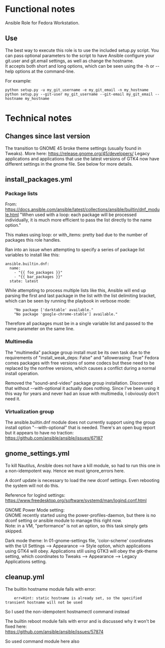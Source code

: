 # Functional notes
Ansible Role for Fedora Workstation.   

## Use
The best way to execute this role is to use the included setup.py script. You can pass optional parameters to the script to have Ansible configure your git.user and git.email settings, as well as change the hostname.  
It accepts both short and long options, which can be seen using the -h or --help options at the command-line.  

For example:  
```
python setup.py -u my_git_username -e my_git_email -n my_hostname
python setup.py --git-user my_git_username --git-email my_git_email --hostname my_hostname
```    

# Technical notes

## Changes since last version
The transition to GNOME 45 broke theme settings (usually found in Tweaks). More here: https://release.gnome.org/45/developers/
Legacy applications and applications that use the latest versions of GTK4 now have different settings in the gnome file. See below for more details.

## install_packages.yml

### Package lists
From: https://docs.ansible.com/ansible/latest/collections/ansible/builtin/dnf_module.html
"When used with a loop: each package will be processed individually, it is much more efficient to pass the list directly to the name option."

This makes using loop: or with_items: pretty bad due to the number of packages this role handles.

Ran into an issue when attempting to specify a series of package list variables to install like this:

    ansible.builtin.dnf:
      name: 
        - "{{ foo_packages }}"
        - "{{ bar_packages }}"
      state: latest

While attempting to process multiple lists like this, Ansible will end up parsing the first and last package in the list with the list delimiting bracket, which can be seen by running the playbook in verbose mode:  
```
    "No package ['darktable' available."  
    "No package 'google-chrome-stable'] available."
```  
Therefore all packages must be in a single variable list and passed to the name parameter on the same line.

### Multimedia
The "multimedia" package group install must be its own task due to the requirements of "install_weak_deps: False" and "allowerasing: True"
Fedora comes packages with free versions of some codecs but these need to be replaced by the nonfree versions, which causes a conflict during a normal install operation.

Removed the "sound-and-video" package group installation. Discovered that without --with-optional it actually does nothing.
Since I've been using it this way for years and never had an issue with multimedia, I obviously don't need it.

### Virtualization group
The ansible.builtin.dnf module does not currently support using the group install option "--with-optional" that is needed.
There's an open bug report but it appears to have no traction: https://github.com/ansible/ansible/issues/67187

## gnome_settings.yml

To kill Nautilus, Ansible does not have a kill module, so had to run this one in a non-idempotent way. Hence we must ignore_errors here.

A dconf update is necessary to load the new dconf settings. Even rebooting the system will not do this.

Reference for logind settings: https://www.freedesktop.org/software/systemd/man/logind.conf.html

GNOME Power Mode setting:  
GNOME recently started using the power-profiles-daemon, but there is no dconf setting or ansible module to manage this right now.  
Note: in a VM, "performance" is not an option, so this task simply gets skipped.

Dark mode theme:
In 01-gnome-settings file, 'color-scheme' coordinates with the UI Settings --> Appearance --> Style option, which applications using GTK4 will obey.
Applications still using GTK3 will obey the gtk-theme setting, which coordinates to Tweaks --> Appearance --> Legacy Applications setting.

## cleanup.yml
The builtin hostname module fails with error:  
```
    err=Hint: static hostname is already set, so the specified transient hostname will not be used
```  
So I used the non-idempotent hostnamectl command instead

The builtin reboot module fails with error and is discussed why it won't be fixed here:  
https://github.com/ansible/ansible/issues/57874  

So used command module here also